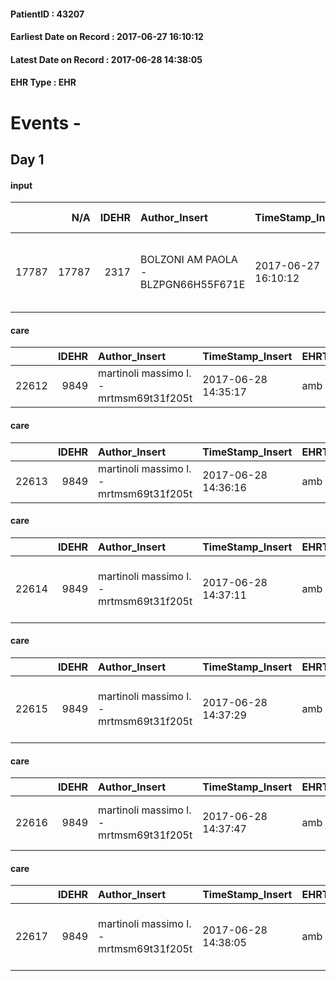 
#### PatientID : 43207
#### Earliest Date on Record : 2017-06-27 16:10:12
#### Latest Date on Record : 2017-06-28 14:38:05
#### EHR Type : EHR

# Events - 

## Day 1

#### input
|       |    N/A |   IDEHR | Author_Insert                       | TimeStamp_Insert    | EHRType   |   PatientID |   IDDigitalSignDocument | persone_vicine   |   Unnamed: 0_y.1 |   IDDIAGNOSI_ICD |   Non_Rilevabile_y.1 | Note_Non_Rilevabile_y.1   | I_ICD                                                                           | II_ICD                                              | III_ICD                                 | IV_ICD                                                           | V_ICD                                   | VI_ICD                      | I_Anno   |
|------:|-------:|--------:|:------------------------------------|:--------------------|:----------|------------:|------------------------:|:-----------------|-----------------:|-----------------:|---------------------:|:--------------------------|:--------------------------------------------------------------------------------|:----------------------------------------------------|:----------------------------------------|:-----------------------------------------------------------------|:----------------------------------------|:----------------------------|:---------|
| 17787 |  17787 |    2317 | BOLZONI AM PAOLA - BLZPGN66H55F671E | 2017-06-27 16:10:12 | EHR       |       43207 |                  796821 | N/A              |             3348 |             3348 |                    0 | NR                        | 1552 - Tumori maligni del fegato, non specificato se primitivi o secondari#2050 | 4019 - Ipertensione essenziale non specificata#2334 | 586 - Insufficienza renale cronica#2363 | V1046 - Anamnesi personale di tumore maligno della prostata#4451 | 4299 - Cardiopatia non specificata#3625 | V667 - Cure palliative#2402 | 2017#57  |

#### care
|       |   IDEHR | Author_Insert                           | TimeStamp_Insert    | EHRType   |   PatientID |   IDGESTIONE_AUSILI |   ds_ncons |   ds_nbolla | dt_consegna         |   ds_nritiro | dt_ritiro           |   opt_annulla_consegna | dt_Ric_consegna     | dt_ric_cons_forn    | dt_ric_ritiro       | dt_ric_ritiro_forn   | opt_ausilio            |
|------:|--------:|:----------------------------------------|:--------------------|:----------|------------:|--------------------:|-----------:|------------:|:--------------------|-------------:|:--------------------|-----------------------:|:--------------------|:--------------------|:--------------------|:---------------------|:-----------------------|
| 22612 |    9849 | martinoli massimo l. - mrtmsm69t31f205t | 2017-06-28 14:35:17 | amb       |       43207 |               22582 |      29919 |         294 | 2017-03-08 00:00:00 |        30076 | 2017-03-27 00:00:00 |                      0 | 2017-03-06 00:00:00 | 2017-03-07 00:00:00 | 2017-03-24 00:00:00 | 2017-03-24 00:00:00  | comfortable chair # 21 |

#### care
|       |   IDEHR | Author_Insert                           | TimeStamp_Insert    | EHRType   |   PatientID |   IDGESTIONE_AUSILI |   ds_ncons |   ds_nbolla | dt_consegna         |   ds_nritiro | dt_ritiro           |   opt_annulla_consegna | dt_Ric_consegna     | dt_ric_cons_forn    | dt_ric_ritiro       | dt_ric_ritiro_forn   | opt_ausilio            |
|------:|--------:|:----------------------------------------|:--------------------|:----------|------------:|--------------------:|-----------:|------------:|:--------------------|-------------:|:--------------------|-----------------------:|:--------------------|:--------------------|:--------------------|:---------------------|:-----------------------|
| 22613 |    9849 | martinoli massimo l. - mrtmsm69t31f205t | 2017-06-28 14:36:16 | amb       |       43207 |               22583 |      29919 |         294 | 2017-03-08 00:00:00 |        30359 | 2017-05-08 00:00:00 |                      0 | 2017-03-06 00:00:00 | 2017-03-07 00:00:00 | 2017-04-26 00:00:00 | 2017-04-26 00:00:00  | comfortable chair # 21 |

#### care
|       |   IDEHR | Author_Insert                           | TimeStamp_Insert    | EHRType   |   PatientID |   IDGESTIONE_AUSILI |   ds_ncons |   ds_nbolla | dt_consegna         |   ds_nritiro | dt_ritiro           |   opt_annulla_consegna | ds_note_x   | dt_Ric_consegna     | dt_ric_cons_forn    | dt_ric_ritiro       | dt_ric_ritiro_forn   | opt_ausilio                          |
|------:|--------:|:----------------------------------------|:--------------------|:----------|------------:|--------------------:|-----------:|------------:|:--------------------|-------------:|:--------------------|-----------------------:|:------------|:--------------------|:--------------------|:--------------------|:---------------------|:-------------------------------------|
| 22614 |    9849 | martinoli massimo l. - mrtmsm69t31f205t | 2017-06-28 14:37:11 | amb       |       43207 |               22584 |      29788 |         223 | 2017-02-23 00:00:00 |        30076 | 2017-03-27 00:00:00 |                      0 | balconette  | 2017-02-21 00:00:00 | 2017-02-22 00:00:00 | 2017-03-24 00:00:00 | 2017-03-24 00:00:00  | 2 tips walker 2 wheels (walker) # 10 |

#### care
|       |   IDEHR | Author_Insert                           | TimeStamp_Insert    | EHRType   |   PatientID |   IDGESTIONE_AUSILI |   ds_ncons |   ds_nbolla | dt_consegna         |   ds_nritiro | dt_ritiro           |   opt_annulla_consegna | dt_Ric_consegna     | dt_ric_cons_forn    | dt_ric_ritiro       | dt_ric_ritiro_forn   | opt_ausilio                             |
|------:|--------:|:----------------------------------------|:--------------------|:----------|------------:|--------------------:|-----------:|------------:|:--------------------|-------------:|:--------------------|-----------------------:|:--------------------|:--------------------|:--------------------|:---------------------|:----------------------------------------|
| 22615 |    9849 | martinoli massimo l. - mrtmsm69t31f205t | 2017-06-28 14:37:29 | amb       |       43207 |               22585 |      30106 |         392 | 2017-03-29 00:00:00 |        30359 | 2017-05-08 00:00:00 |                      0 | 2017-03-27 00:00:00 | 2017-03-28 00:00:00 | 2017-04-26 00:00:00 | 2017-04-26 00:00:00  | antid air mattress with compressor # 16 |

#### care
|       |   IDEHR | Author_Insert                           | TimeStamp_Insert    | EHRType   |   PatientID |   IDGESTIONE_AUSILI |   ds_ncons |   ds_nbolla | dt_consegna         |   ds_nritiro | dt_ritiro           |   opt_annulla_consegna | dt_Ric_consegna     | dt_ric_cons_forn    | dt_ric_ritiro       | dt_ric_ritiro_forn   | opt_ausilio                         |
|------:|--------:|:----------------------------------------|:--------------------|:----------|------------:|--------------------:|-----------:|------------:|:--------------------|-------------:|:--------------------|-----------------------:|:--------------------|:--------------------|:--------------------|:---------------------|:------------------------------------|
| 22616 |    9849 | martinoli massimo l. - mrtmsm69t31f205t | 2017-06-28 14:37:47 | amb       |       43207 |               22586 |      30106 |         392 | 2017-03-29 00:00:00 |        30359 | 2017-05-08 00:00:00 |                      0 | 2017-03-27 00:00:00 | 2017-03-28 00:00:00 | 2017-04-26 00:00:00 | 2017-04-26 00:00:00  | handles for getting out of bed # 15 |

#### care
|       |   IDEHR | Author_Insert                           | TimeStamp_Insert    | EHRType   |   PatientID |   IDGESTIONE_AUSILI |   ds_ncons |   ds_nbolla | dt_consegna         |   ds_nritiro | dt_ritiro           |   opt_annulla_consegna | dt_Ric_consegna     | dt_ric_cons_forn    | dt_ric_ritiro       | dt_ric_ritiro_forn   | opt_ausilio                                     |
|------:|--------:|:----------------------------------------|:--------------------|:----------|------------:|--------------------:|-----------:|------------:|:--------------------|-------------:|:--------------------|-----------------------:|:--------------------|:--------------------|:--------------------|:---------------------|:------------------------------------------------|
| 22617 |    9849 | martinoli massimo l. - mrtmsm69t31f205t | 2017-06-28 14:38:05 | amb       |       43207 |               22587 |      30077 |         382 | 2017-03-27 00:00:00 |        30359 | 2017-05-08 00:00:00 |                      0 | 2017-03-24 00:00:00 | 2017-03-24 00:00:00 | 2017-04-26 00:00:00 | 2017-04-26 00:00:00  | electronic articulated bed with side rails # 14 |


